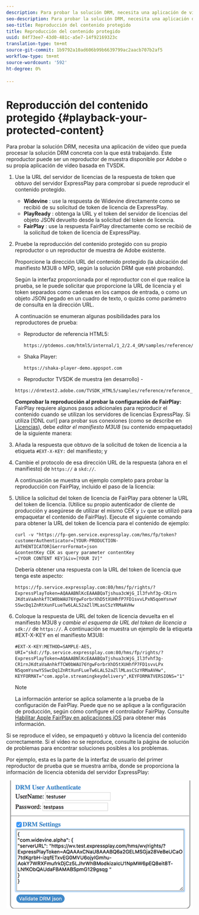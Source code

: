 ```yaml
---
description: Para probar la solución DRM, necesita una aplicación de vídeo que pueda procesar la solución DRM concreta con la que está trabajando. Este reproductor puede ser un reproductor de muestra disponible por Adobe o su propia aplicación de vídeo basada en TVSDK.
seo-description: Para probar la solución DRM, necesita una aplicación de vídeo que pueda procesar la solución DRM concreta con la que está trabajando. Este reproductor puede ser un reproductor de muestra disponible por Adobe o su propia aplicación de vídeo basada en TVSDK.
seo-title: Reproducción del contenido protegido
title: Reproducción del contenido protegido
uuid: 84f73ee7-43d0-481c-a5e7-14f92169323c
translation-type: tm+mt
source-git-commit: 1b9792a10ad606b99b6639799ac2aacb707b2af5
workflow-type: tm+mt
source-wordcount: '592'
ht-degree: 0%

---
```



# Reproducción del contenido protegido {#playback-your-protected-content}

Para probar la solución DRM, necesita una aplicación de vídeo que pueda procesar la solución DRM concreta con la que está trabajando. Este reproductor puede ser un reproductor de muestra disponible por Adobe o su propia aplicación de vídeo basada en TVSDK.

1. Use la URL del servidor de licencias de la respuesta de token que obtuvo del servidor ExpressPlay para comprobar si puede reproducir el contenido protegido.

   * **Widevine** : use la respuesta de Widevine directamente como se recibió de su solicitud de token de licencia de ExpressPlay.
   * **PlayReady** : obtenga la URL y el token del servidor de licencias del objeto JSON devuelto desde la solicitud del token de licencia.
   * **FairPlay** : use la respuesta FairPlay directamente como se recibió de la solicitud de token de licencia de ExpressPlay.

1. Pruebe la reproducción del contenido protegido con su propio reproductor o un reproductor de muestra de Adobe existente.

   Proporcione la dirección URL del contenido protegido (la ubicación del manifiesto M3U8 o MPD, según la solución DRM que esté probando).

   Según la interfaz proporcionada por el reproductor con el que realice la prueba, se le puede solicitar que proporcione la URL de licencia y el token separados como cadenas en los campos de entrada, o como un objeto JSON pegado en un cuadro de texto, o quizás como parámetro de consulta en la dirección URL.

   A continuación se enumeran algunas posibilidades para los reproductores de prueba:

   * Reproductor de referencia HTML5:

      ```
      https://ptdemos.com/html5/internal/1_2/2.4_GM/samples/reference/reference_player.html
      ```

   * Shaka Player:

      ```
      https://shaka-player-demo.appspot.com
      ```

   * Reproductor TVSDK de muestra (en desarrollo) -

   ```
   https://drmtest2.adobe.com/TVSDK_HTML5/samples/reference/reference_player.html
   ```

   **Comprobar la reproducción al probar la configuración de FairPlay:** FairPlay requiere algunos pasos adicionales para reproducir el contenido cuando se utilizan los servidores de licencias ExpressPlay. Si utiliza [!DNL curl] para probar sus conexiones (como se describe en [Licencias](../../multi-drm-workflows/quick-start/handle-the-licensing.md)), debe *editar el manifiesto M3U8* (su contenido empaquetado) de la siguiente manera:

1. Añada la respuesta que obtuvo de la solicitud de token de licencia a la etiqueta `#EXT-X-KEY:` del manifiesto; y
1. Cambie el protocolo de esa dirección URL de la respuesta (ahora en el manifiesto) de `https://` a `skd://`.

   A continuación se muestra un ejemplo completo para probar la reproducción con FairPlay, incluido el paso de la licencia:

1. Utilice la solicitud del token de licencia de FairPlay para obtener la URL del token de licencia. (Utilice su propio autenticador de cliente de producción y asegúrese de utilizar el mismo CEK y `iv` que se utilizó para empaquetar el contenido de FairPlay). Ejecute el siguiente comando para obtener la URL del token de licencia para el contenido de ejemplo:

   ```
   curl -v "https://fp-gen.service.expressplay.com/hms/fp/token? 
   customerAuthenticator=[YOUR-PRODUCTION-AUTHENTICATOR]&errorFormat=json 
   &contentKey CEK as query parameter contentKey 
   =[YOUR CONTENT KEY]&iv=[YOUR IV]"
   ```

   Debería obtener una respuesta con la URL del token de licencia que tenga este aspecto:

   ```
   https://fp.service.expressplay.com:80/hms/fp/rights/? 
   ExpressPlayToken=AQAAABNlKcEAAABQaTjshua3cWjG_Il3fvhf3g-CR1rn 
   JKdtaVaAnhkfTCW0bWAU76YgwForbrXhD5tXUHhfP7FD1svvLPxN5qomYsnwY 
   SSwcDq1ZnRtXunFLueTw6LAL52aZllMLasCSzYRMaAVHw 
   ```

1. Coloque la respuesta de URL del token de licencia devuelta en el manifiesto M3U8 y *cambie el esquema de URL del token de licencia a* `sdk://` de `https://`. A continuación se muestra un ejemplo de la etiqueta #EXT-X-KEY en el manifiesto M3U8:

   ```
   #EXT-X-KEY:METHOD=SAMPLE-AES, 
   URI="skd://fp.service.expressplay.com:80/hms/fp/rights/? 
   ExpressPlayToken=AQAAABNlKcEAAABQaTjshua3cWjG_Il3fvhf3g- 
   CR1rnJKdtaVaAnhkfTCW0bWAU76YgwForbrXhD5tXUHhfP7FD1svvLPx 
   N5qomYsnwYSSwcDq1ZnRtXunFLueTw6LAL52aZllMLasCSzYRMaAVHw", 
   KEYFORMAT="com.apple.streamingkeydelivery",KEYFORMATVERSIONS="1"
   ```

   >[!NOTE]
   >
   >La información anterior se aplica solamente a la prueba de la configuración de FairPlay. Puede que no se aplique a la configuración de producción, según cómo configure el controlador FairPlay. Consulte [Habilitar Apple FairPlay en aplicaciones iOS](../../../programming/tvsdk-3x-ios-prog/ios-3x-drm-content-security/ios-3x-apple-fairplay-tvsdk.md) para obtener más información.

Si se reproduce el vídeo, se empaquetó y obtuvo la licencia del contenido correctamente. Si el vídeo no se reproduce, consulte la página de solución de problemas para encontrar soluciones posibles a los problemas.

<!--<a id="example_603D92A1F3924467B5D66EC862B8F59C"></a>-->

Por ejemplo, esta es la parte de la interfaz de usuario del primer reproductor de prueba que se muestra arriba, donde se proporciona la información de licencia obtenida del servidor ExpressPlay:

<!--<a id="fig_zjy_q2c_rw"></a>-->

![](assets/sample-player-drm-settings-web.png)
